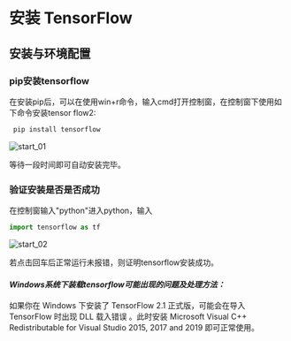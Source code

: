 # 安装 TensorFlow

## 安装与环境配置

### pip安装tensorflow

在安装pip后，可以在使用win+r命令，输入cmd打开控制窗，在控制窗下使用如下命令安装tensor flow2:

```python
 pip install tensorflow
```

![start_01](../img/start_01.png)

等待一段时间即可自动安装完毕。

### 验证安装是否是否成功

在控制窗输入"python"进入python，输入

```python
import tensorflow as tf
```

![start_02](..\img\start_02.png)

若点击回车后正常运行未报错，则证明tensorflow安装成功。

#### *Windows系统下装载tensorflow可能出现的问题及处理方法：*     

如果你在 Windows 下安装了 TensorFlow 2.1 正式版，可能会在导入 TensorFlow 时出现 DLL 载入错误 。此时安装 Microsoft Visual C++ Redistributable for Visual Studio 2015, 2017 and 2019 即可正常使用。

